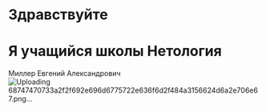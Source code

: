 # Здравствуйте 
# Я учащийся школы Нетология
Миллер Евгений Александрович
![Uploading 68747470733a2f2f692e696d6775722e636f6d2f484a3156624d6a2e706e67.png…]()
